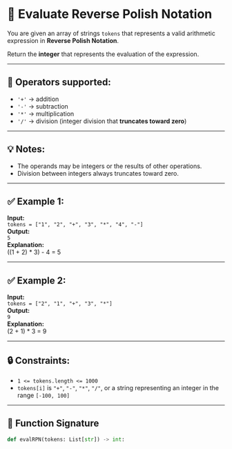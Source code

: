 # 🧮 Evaluate Reverse Polish Notation

You are given an array of strings `tokens` that represents a valid arithmetic expression in **Reverse Polish Notation**.

Return the **integer** that represents the evaluation of the expression.

---

## 🔧 Operators supported:
- `'+'` → addition
- `'-'` → subtraction
- `'*'` → multiplication
- `'/'` → division (integer division that **truncates toward zero**)

---

## 💡 Notes:
- The operands may be integers or the results of other operations.
- Division between integers always truncates toward zero.

---

## ✅ Example 1:
**Input:**  
`tokens = ["1", "2", "+", "3", "*", "4", "-"]`  
**Output:**  
`5`  
**Explanation:**  
((1 + 2) * 3) - 4 = 5

---

## ✅ Example 2:
**Input:**  
`tokens = ["2", "1", "+", "3", "*"]`  
**Output:**  
`9`  
**Explanation:**  
(2 + 1) * 3 = 9

---

## 🔒 Constraints:
- `1 <= tokens.length <= 1000`
- `tokens[i]` is `"+"`, `"-"`, `"*"`, `"/"`, or a string representing an integer in the range `[-100, 100]`

---

## 🔁 Function Signature

```python
def evalRPN(tokens: List[str]) -> int:
```